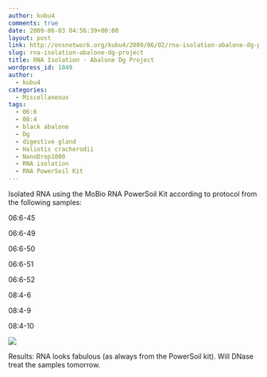 ```yaml
---
author: kubu4
comments: true
date: 2009-06-03 04:56:39+00:00
layout: post
link: http://onsnetwork.org/kubu4/2009/06/02/rna-isolation-abalone-dg-project/
slug: rna-isolation-abalone-dg-project
title: RNA Isolation - Abalone Dg Project
wordpress_id: 1049
author:
  - kubu4
categories:
  - Miscellaneous
tags:
  - 06:6
  - 08:4
  - black abalone
  - Dg
  - digestive gland
  - Haliotis cracherodii
  - NanoDrop1000
  - RNA isolation
  - RNA PowerSoil Kit
---
```


Isolated RNA using the MoBio RNA PowerSoil Kit according to protocol from the following samples:

06:6-45

06:6-49

06:6-50

06:6-51

06:6-52

08:4-6

08:4-9

08:4-10

![](http://eagle.fish.washington.edu/Arabidopsis/RNA%20Spec%20Readings/20090602%20RNA%20SJW.jpg)

Results: RNA looks fabulous (as always from the PowerSoil kit). Will DNase treat the samples tomorrow.
